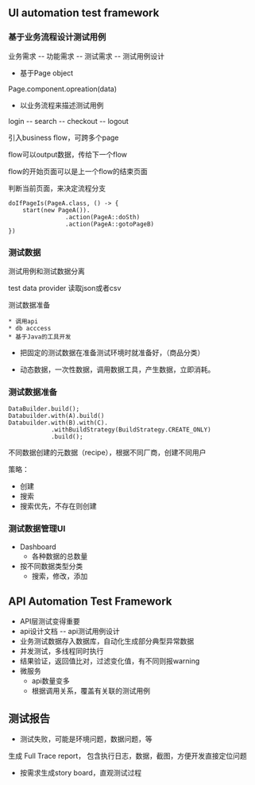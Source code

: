 ## UI automation test framework

### 基于业务流程设计测试用例

业务需求 -- 功能需求 -- 测试需求 -- 测试用例设计

* 基于Page object

Page.component.opreation(data)

* 以业务流程来描述测试用例

login -- search -- checkout -- logout

引入business flow，可跨多个page

flow可以output数据，传给下一个flow

flow的开始页面可以是上一个flow的结束页面

判断当前页面，来决定流程分支

```
doIfPageIs(PageA.class, () -> {
	start(new PageA()).
				.action(PageA::doSth)
				.action(PageA::gotoPageB)
})

```



### 测试数据

测试用例和测试数据分离

test data provider 读取json或者csv

测试数据准备

	* 调用api
	* db acccess
	* 基于Java的工具开发



* 把固定的测试数据在准备测试环境时就准备好，（商品分类）

* 动态数据，一次性数据，调用数据工具，产生数据，立即消耗。

### 测试数据准备

```
DataBuilder.build();
Databuilder.with(A).build()
Databuilder.with(B).with(C).
			.withBuildStrategy(BuildStrategy.CREATE_ONLY)
			.build();
```

不同数据创建的元数据（recipe），根据不同厂商，创建不同用户



策略：

* 创建
* 搜索
* 搜索优先，不存在则创建

### 测试数据管理UI

* Dashboard
  * 各种数据的总数量
* 按不同数据类型分类
  * 搜索，修改，添加



## API Automation Test Framework

- API层测试变得重要
- api设计文档 -- api测试用例设计
- 业务测试数据存入数据库，自动化生成部分典型异常数据
- 并发测试，多线程同时执行
- 结果验证，返回值比对，过滤变化值，有不同则报warning
- 微服务
  - api数量变多
  - 根据调用关系，覆盖有关联的测试用例



## 测试报告

* 测试失败，可能是环境问题，数据问题，等

生成 Full Trace report， 包含执行日志，数据，截图，方便开发直接定位问题

* 按需求生成story board，直观测试过程